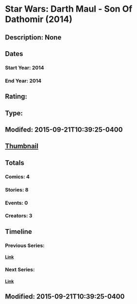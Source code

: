 # Star Wars: Darth Maul - Son Of Dathomir (2014)
## Description: None
## Dates
### Start Year: 2014
### End Year: 2014
## Rating: 
## Type: 
## Modifed: 2015-09-21T10:39:25-0400
## [Thumbnail](http://i.annihil.us/u/prod/marvel/i/mg/7/20/55f971f317f5d.jpg)
## Totals
### Comics: 4
### Stories: 8
### Events: 0
### Creators: 3
## Timeline
### Previous Series: 
#### [Link]()
### Next Series: 
#### [Link]()
## Modified: 2015-09-21T10:39:25-0400